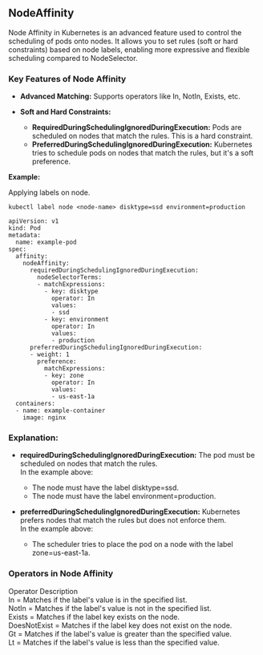 ## NodeAffinity

Node Affinity in Kubernetes is an advanced feature used to control the scheduling of pods onto nodes. It allows you to set rules (soft or hard constraints) based on node labels, enabling more expressive and flexible scheduling compared to NodeSelector.

### Key Features of Node Affinity

- **Advanced Matching:** Supports operators like In, NotIn, Exists, etc.<br>
- **Soft and Hard Constraints:**<br>

  - **RequiredDuringSchedulingIgnoredDuringExecution:** Pods are scheduled on nodes that match the rules. This is a hard constraint.<br>
  - **PreferredDuringSchedulingIgnoredDuringExecution:** Kubernetes tries to schedule pods on nodes that match the rules, but it's a soft preference.<br>

**Example:**

Applying labels on node.<br>

`kubectl label node <node-name> disktype=ssd environment=production`

```
apiVersion: v1
kind: Pod
metadata:
  name: example-pod
spec:
  affinity:
    nodeAffinity:
      requiredDuringSchedulingIgnoredDuringExecution:
        nodeSelectorTerms:
        - matchExpressions:
          - key: disktype
            operator: In
            values:
            - ssd
          - key: environment
            operator: In
            values:
            - production
      preferredDuringSchedulingIgnoredDuringExecution:
      - weight: 1
        preference:
          matchExpressions:
          - key: zone
            operator: In
            values:
            - us-east-1a
  containers:
  - name: example-container
    image: nginx
```

### Explanation:

- **requiredDuringSchedulingIgnoredDuringExecution:** The pod must be scheduled on nodes that match the rules.<br>
  In the example above:<br>

  - The node must have the label disktype=ssd.<br>
  - The node must have the label environment=production.<br>

- **preferredDuringSchedulingIgnoredDuringExecution:** Kubernetes prefers nodes that match the rules but does not enforce them.<br>
  In the example above:<br>
  - The scheduler tries to place the pod on a node with the label zone=us-east-1a.<br>

### Operators in Node Affinity

Operator Description<br>
In = Matches if the label's value is in the specified list.<br>
NotIn = Matches if the label's value is not in the specified list.<br>
Exists = Matches if the label key exists on the node.<br>
DoesNotExist = Matches if the label key does not exist on the node.<br>
Gt = Matches if the label's value is greater than the specified value.<br>
Lt = Matches if the label's value is less than the specified value.<br>
